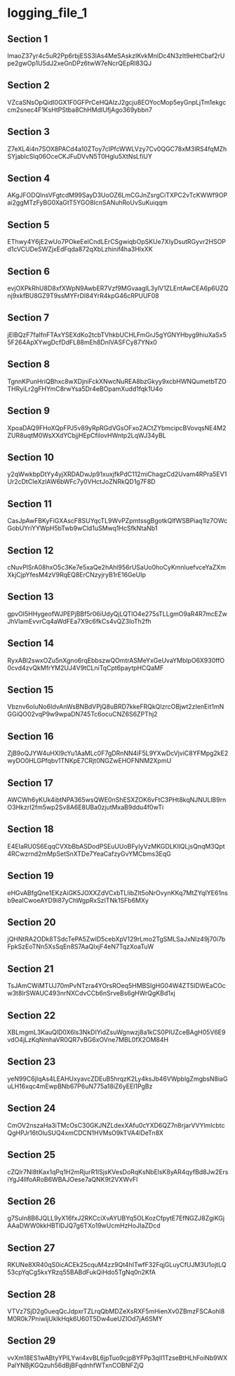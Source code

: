 # logging_file_1
## Section 1
lmaoZ37yr4c5uR2Pp6rbjESS3lAs4MeSAskzIKvkMnIDc4N3zIt9eHtCbaf2rUpe2gwOp1U5dJ2xeGnDPz6twW7eNcrQEpRl83QJ
## Section 2
VZcaSNsOpQidI0GX1F0GFPrCeHQAIzJ2gcju8EOYocMop5eyGnpLjTm1ekgccm2snec4F1KsHtPStba8ChHMdIUfjAgo369ybbn7
## Section 3
Z7eXL4i4n7SOX8PACd4a10ZToy7clPfcWWLVzy7Cv0QGC78xM3lRS4fqMZhSYjabIcSlq06OceCKJFuDVvN5T0Hglu5XtNsLfiUY
## Section 4
AKgJFODQlnsVFgtcdM99SayD3UoOZ6LmCGJnZsrgCiTXPC2vTcKWWf9OPai2ggMTzFyBG0XaGtT5YGO8IcnSANuhRoUvSuKuiqqm
## Section 5
EThwy4Y6jE2wUo7POkeEelCndLErCSgwiqbOpSKUe7XIyDsutRGyvr2HSOPd1cVCUDeSWZjxEdFqda872qXbLzhinif4ha3HlxXK
## Section 6
evjOXPkRhU8D8xfXWpN9AwbER7Vzf9MGvaaglL3ylV1ZLEntAwCEA6p6UZQnj9xkfBU8GZ9T9ssMYFrDl84YrR4kpG46cRPUUF08
## Section 7
jElBQzF7faIfnFTAxYSEXdKo2tcbTVhkbUCHLFmGrJ5gYGNYHbyg9hiuXaSx55F264ApXYwgDcfDdFL88mEh8DnlVASFCy87YNx0
## Section 8
TgnnKPunHriQBhxc8wXDjniFckXNwcNuREA8bzGkyy9xcbHWNQumetbTZOTHRyiLr2gFHYmC8rwYsa5Dr4eBOpamXudd1fqk1U4o
## Section 9
XpoaDAQ9FHoXQpFPJ5v89yRpRGdVGsOFxo2ACtZYbmcipcBVovqsNE4M2ZUR8uqtM0WsXXdYCbjjHEpCfilovHWntp2LqWJ34yBL
## Section 10
y2qWwkbpDtYy4yjXRDADwJp91xuxjfkPdC112miChagzCd2Uvam4RPra5EV1Ur2cDtCIeXzlAW6bWFc7y0VHctJoZNRkQD1g7F8D
## Section 11
CasJpAwFBKyFiGXAscF8SUYqcTL9WvPZpmtssgBgotkQlfWSBPiaq1lz7OWcGobUYriYYWpH5bTwb9wCld1uSMwq1HcSfkNtaNb1
## Section 12
cNuvPlSrA08hxO5c3Ke7e5xaQe2hAhl956rUSaUo0hoCyKmnIuefvceYaZXmXkjCjpYfesM4zV9RqEQ8ErCNzyjryB1rE16GeUIp
## Section 13
gpvOI5HHygeofWJPEPjBBf5r06iUdyQjLQTlO4e275sTLLgmO9aR4R7mcEZwJhVlamEvvrCq4aWdFEa7X9c6fkCs4vQZ3IoTh2fh
## Section 14
RyxABl2swxOZu5nXgno6rqEbbszwQOmtrASMeYxGeUvaYMblpO6X930ffO0cvd4zvQkMfrYM2UJ4V9tCLniTqCpt6paytpHCQaMF
## Section 15
Vbznv6oIuNo6IdvAnWsBNBdVPjQ8uBRD7kkeFRQkQIzrcOBjwt2zIenEit1mNGGiQO02vqP9w9wpaDN745Tc6ocuCNZ6S6ZPThj2
## Section 16
ZjB9oQJYW4uHXl9cYu1AaMLc0F7gDRnNN4iF5L9YXwDcVjviC8YFMpg2kE2wyDO0HLGPfqbv1TNKpE7CRjt0NGZwEHOFNNM2XpmU
## Section 17
AWCWh6yKUk4ibtNPA365wsQWE0nShESXZOK6vFtC3PHt8kqNJNULlB9rnO3HkzrI2fm5wp2Sv8A6E8UBa0zjutMxaB9ddu4f0wTi
## Section 18
E4EIaRU0S6EqqCVXbBbASDodPSEuUUoBFyIyVzMKGDLKllQLjsQnqM3Qpt4RCwzrnd2mMpSetSnXTDe7YeaCafzyGvYMCbms3EqG
## Section 19
eHGvABfgQne1EKzAiGK5JOXXZdVCxbTLlibZlt5oNrOvynKKq7MtZYqIYE61nsb9eaICwoeAYD9i87yChWgpRxSzITNk1SFb6MXy
## Section 20
jQHNtRA2ODk8TSdcTePA5ZwID5cebXpV129rLmo2TgSMLSaJxNIz49j70i7bFpkSzEoTNn5XsSqEn8S7AaQIxjF4eN7TqzXoaTuW
## Section 21
TsJAmCWiMTUJ70mPvNTzra4YOrsROeq5HMBSIgHG04W4ZT5IDWEaCOcw3t8lrSWAUC493nrNXCdvCCb6nSrveBs6gHWrQgKBd1xj
## Section 22
XBLmgmL3KauQlD0X6ls3NkDIYidZsuWgnwzj8a1kCS0PIUZceBAgH05V6E9vdO4jLzKqNmhaVR0QR7vBG6xOVne7MBL0fX2OM84H
## Section 23
yeN99C6jIqAs4LEAHUxyavcZDEuB5hrqzK2Ly4ksJb46VWpblgZmgbsN8iaGuLH16xqc4mEwpBNb67P6uN775a18iZ6yEEl1PgBz
## Section 24
CmOV2nszaHa3iTMcOsC30GKJNZLdexXAfu0cYXD6QZ7n8rjarVVYlmlcbtcQgHPJr16tOluSUQ4xmCDCN1HVMsO9kTVA4lDeTn8X
## Section 25
cZQIr7Nl8tKax1qPq1H2mRjurR1lSjsKVesDoRqKsNbElsK8yAR4qyfBd8Jw2ErsiYgJ4llfoARoB6WBAJOese7aQNK9t2VXWvFl
## Section 26
g7Suln8B6JQLL9yX16fxJ2RKCciXvAYUBYq5OLKozCfpytE7EfNGZJ8ZgiKGjAAaDWW0kkHBTlDJQ7g6TXo19wUcmHzHoJIaZDcd
## Section 27
RKUNe8XR40qS0icACEk25cquM4zz9Qt4hITwfF32FqjGLuyCfUJM3U1ojtLQ53cpYqCg5kxYRzq55BABdFukQiHdo5TgNq0n2KfA
## Section 28
VTVz7SjD2g0ueqQcJdpxrTZLrqQbMDZeXsRXF5mHienXv0ZBmzFSCAohl8M0R0k7PniwljUklkHqk6U60T5Dw4ueUZIOd7jA6SMY
## Section 29
vvXm18ES1wABtyYPlLYwi4xvBL6jpTuo9cjpBYFPp3qII1TzseBtHLhFoiNb9WXPalYNBjKGQzuh56dBjBFqdnhfWTxnCOBNFZjQ

